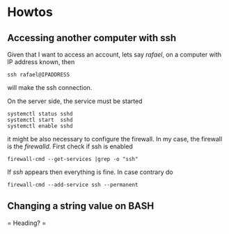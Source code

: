 # Howtos

## Accessing another computer with ssh

Given that I want to access an account, lets say <em>rafael</em>,
on a computer with IP address known, then
```
ssh rafael@IPADDRESS
```
will make the ssh connection.

On the server side, the service must be started
```
systemctl status sshd
systemctl start  sshd
systemctl enable sshd
```
it might be also necessary to configure the firewall.
In my case, the firewall is the <em>firewalld</em>.
First check if ssh is enabled
```
firewall-cmd --get-services |grep -o "ssh"
```
If <em>ssh</em> appears then everything is fine. In case contrary
do
```
firewall-cmd --add-service ssh --permanent
```

## Changing a string value on BASH

= Heading? =

